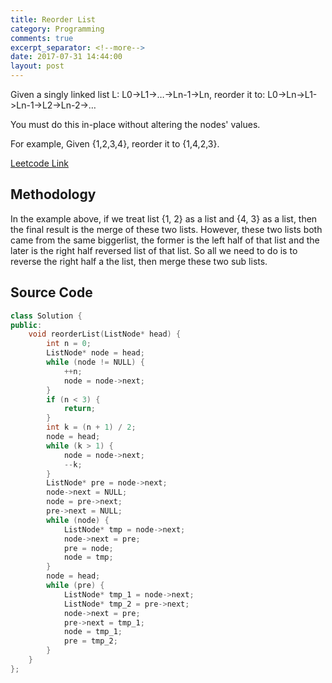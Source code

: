 ```yaml
---
title: Reorder List
category: Programming
comments: true
excerpt_separator: <!--more-->
date: 2017-07-31 14:44:00
layout: post
---
```

Given a singly linked list L: L0->L1->…->Ln-1->Ln,
reorder it to: L0->Ln->L1->Ln-1->L2->Ln-2->…

You must do this in-place without altering the nodes' values.

For example,
Given {1,2,3,4}, reorder it to {1,4,2,3}.
<!--more-->

[Leetcode Link](https://leetcode.com/problems/reorder-list)

## Methodology
In the example above, if we treat list {1, 2} as a list and {4, 3} as a list, then the final result is the merge of these two lists. However, these two lists both came from the same biggerlist, the former is the left half of that list and the later is the right half reversed list of that list. So all we need to do is to reverse the right half a the list, then merge these two sub lists.

## Source Code
```C++
class Solution {
public:
    void reorderList(ListNode* head) {
        int n = 0;
        ListNode* node = head;
        while (node != NULL) {
            ++n;
            node = node->next;
        }
        if (n < 3) {
            return;
        }
        int k = (n + 1) / 2;
        node = head;
        while (k > 1) {
            node = node->next;
            --k;
        }
        ListNode* pre = node->next;
        node->next = NULL;
        node = pre->next;
        pre->next = NULL;
        while (node) {
            ListNode* tmp = node->next;
            node->next = pre;
            pre = node;
            node = tmp;
        }
        node = head;
        while (pre) {
            ListNode* tmp_1 = node->next;
            ListNode* tmp_2 = pre->next;
            node->next = pre;
            pre->next = tmp_1;
            node = tmp_1;
            pre = tmp_2;
        }
    }
};
```
